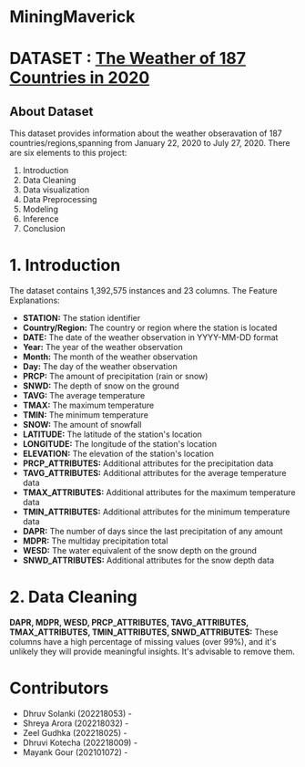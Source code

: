 # MiningMaverick
# DATASET : [The Weather of 187 Countries in 2020](https://www.kaggle.com/datasets/amirhoseinsedaghati/the-weather-of-187-countries-in-2020/code?select=the+weather+of+187+countries+in+2020.csv)
## About Dataset
This dataset provides information about the weather obseravation of 187 countries/regions,spanning from January 22, 2020 to July 27, 2020.
There are six elements to this project:
1. Introduction
2. Data Cleaning
3. Data visualization
4. Data Preprocessing
5. Modeling
6. Inference
7. Conclusion

# 1. Introduction

The dataset contains 1,392,575 instances and 23 columns.
The Feature Explanations:
* **STATION:** The station identifier
* **Country/Region:** The country or region where the station is located
* **DATE:** The date of the weather observation in YYYY-MM-DD format
* **Year:** The year of the weather observation
* **Month:** The month of the weather observation
* **Day:** The day of the weather observation
* **PRCP:** The amount of precipitation (rain or snow)
* **SNWD:** The depth of snow on the ground
* **TAVG:** The average temperature
* **TMAX:** The maximum temperature
* **TMIN:** The minimum temperature
* **SNOW:** The amount of snowfall
* **LATITUDE:** The latitude of the station's location
* **LONGITUDE:** The longitude of the station's location
* **ELEVATION:** The elevation of the station's location
* **PRCP_ATTRIBUTES:** Additional attributes for the precipitation data
* **TAVG_ATTRIBUTES:** Additional attributes for the average temperature data
* **TMAX_ATTRIBUTES:** Additional attributes for the maximum temperature data
* **TMIN_ATTRIBUTES:** Additional attributes for the minimum temperature data
* **DAPR:** The number of days since the last precipitation of any amount
* **MDPR:** The multiday precipitation total
* **WESD:** The water equivalent of the snow depth on the ground
* **SNWD_ATTRIBUTES:** Additional attributes for the snow depth data

# 2. Data Cleaning

**DAPR, MDPR, WESD, PRCP_ATTRIBUTES, TAVG_ATTRIBUTES, TMAX_ATTRIBUTES, TMIN_ATTRIBUTES, SNWD_ATTRIBUTES:** These columns have a high percentage of missing values (over 99%), and it's unlikely they will provide meaningful insights. It's advisable to remove them.

# Contributors
* Dhruv Solanki (202218053)  - 
* Shreya Arora (202218032) -
* Zeel Gudhka (202218025) -
* Dhruvi Kotecha (202218009) - 
* Mayank Gour (202101072) - 

